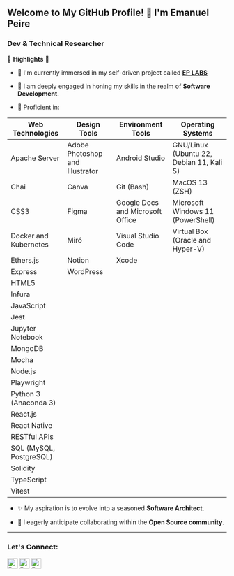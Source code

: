 ## Welcome to My GitHub Profile! 👋 I'm Emanuel Peire

### Dev & Technical Researcher

🚀 **Highlights** 🚀

- 🔭 I'm currently immersed in my self-driven project called <a href="https://twitter.com/ep_labs"> **EP LABS** </a>

- 🌱 I am deeply engaged in honing my skills in the realm of **Software Development**.

- 🧠 Proficient in:

| **Web Technologies**         | **Design Tools**                         | **Environment Tools**                  | **Operating Systems**                        |
|-----------------------------|------------------------------------------|---------------------------------------|--------------------------------------------|
| Apache Server               | Adobe Photoshop and Illustrator         | Android Studio                        | GNU/Linux (Ubuntu 22, Debian 11, Kali 5)    |
| Chai                        | Canva                                    | Git (Bash)                            | MacOS 13 (ZSH)                            |
| CSS3                        | Figma                                    | Google Docs and Microsoft Office     | Microsoft Windows 11 (PowerShell)         |
| Docker and Kubernetes      | Miró                                     | Visual Studio Code                   | Virtual Box (Oracle and Hyper-V)         |
| Ethers.js                   | Notion                                   | Xcode                                 |                                            |
| Express                     | WordPress                                |                                       |                                            |
| HTML5                       |                                          |                                       |                                            |
| Infura                      |                                          |                                       |                                            |
| JavaScript                  |                                          |                                       |                                            |
| Jest                        |                                          |                                       |                                            |
| Jupyter Notebook           |                                          |                                       |                                            |
| MongoDB                     |                                          |                                       |                                            |
| Mocha                       |                                          |                                       |                                            |
| Node.js                     |                                          |                                       |                                            |
| Playwright                  |                                          |                                       |                                            |
| Python 3 (Anaconda 3)       |                                          |                                       |                                            |
| React.js                    |                                          |                                       |                                            |
| React Native                |                                          |                                       |                                            |
| RESTful APIs                |                                          |                                       |                                            |
| SQL (MySQL, PostgreSQL)     |                                          |                                       |                                            |
| Solidity                    |                                          |                                       |                                            |
| TypeScript                  |                                          |                                       |                                            |
| Vitest                      |                                          |                                       |                                            |

- ✨ My aspiration is to evolve into a seasoned **Software Architect**.

- 👯 I eagerly anticipate collaborating within the **Open Source community**.

---

### Let's Connect:

<a href="https://www.linkedin.com/in/emanuelpeire/">
<img align="left" alt="Emanuel Peire LinkedIN" width="24px" src="https://icongr.am/fontawesome/linkedin.svg?size=128&color=70c8ff" />
</a>
<a href="https://www.twitter.com/emapeire/">
<img align="left" alt="Emanuel Peire Twitter" width="24px" src="https://icongr.am/fontawesome/twitter.svg?size=128&color=70c8ff" />
</a>
<a href="https://www.instagram.com/emapeire/">
<img align="left" alt="Emanuel Peire Instagram" width="24px" src="https://icongr.am/fontawesome/instagram.svg?size=128&color=70c8ff" />
</a>
